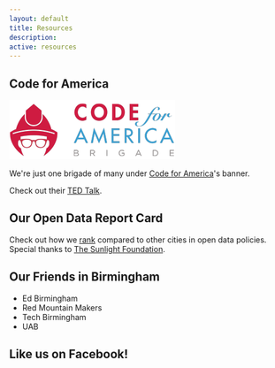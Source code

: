 ```yaml
---
layout: default
title: Resources
description:
active: resources
---
```


Code for America
----------------

![Code for America Logo](/assets/images/logos/codeforamerica-logo.png)

We're just one brigade of many under [Code for America](http://www.codeforamerica.org/)'s banner.

Check out their [TED Talk](http://www.ted.com/talks/jennifer_pahlka_coding_a_better_government).


Our Open Data Report Card
-------------------------

Check out how we [rank](http://us-city.census.okfn.org/) compared to other cities in open data policies. Special thanks to [The Sunlight Foundation](http://sunlightfoundation.com/).


Our Friends in Birmingham
-------------------------
* Ed Birmingham
* Red Mountain Makers
* Tech Birmingham
* UAB


Like us on Facebook!
--------------------

<div id="fb-root"></div>
<script>
  (function(d, s, id) {
    var js, fjs = d.getElementsByTagName(s)[0];
    if (d.getElementById(id)) return;
    js = d.createElement(s); js.id = id;
    js.src = "//connect.facebook.net/en_US/sdk.js#xfbml=1&appId=301123456757812&version=v2.0";
    fjs.parentNode.insertBefore(js, fjs);
  }(document, 'script', 'facebook-jssdk'));
</script>
<div class="fb-like" data-href="https://www.facebook.com/Codeforbirmingham" data-width="100%" data-layout="standard" data-action="like" data-show-faces="true" data-share="true"></div>
